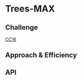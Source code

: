 # Trees-MAX

## Challenge

[CC16](https://canvas.instructure.com/courses/5233640/assignments/32144433)

## Approach & Efficiency

## API
